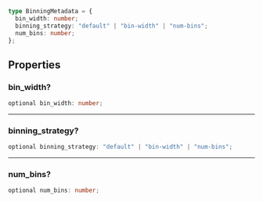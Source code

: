 ```ts
type BinningMetadata = {
  bin_width: number;
  binning_strategy: "default" | "bin-width" | "num-bins";
  num_bins: number;
};
```

## Properties

### bin_width?

```ts
optional bin_width: number;
```

---

### binning_strategy?

```ts
optional binning_strategy: "default" | "bin-width" | "num-bins";
```

---

### num_bins?

```ts
optional num_bins: number;
```
